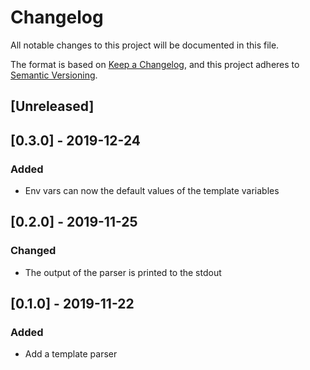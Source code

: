 # Changelog

All notable changes to this project will be documented in this file.

The format is based on [Keep a Changelog](https://keepachangelog.com/en/1.0.0/),
and this project adheres to [Semantic Versioning](https://semver.org/spec/v2.0.0.html).

## [Unreleased]

## [0.3.0] - 2019-12-24
### Added
- Env vars can now the default values of the template variables

## [0.2.0] - 2019-11-25
### Changed
- The output of the parser is printed to the stdout

## [0.1.0] - 2019-11-22
### Added
- Add a template parser
